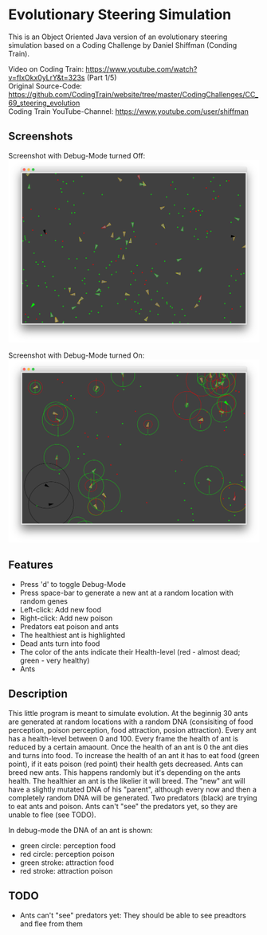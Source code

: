# Evolutionary Steering Simulation

This is an Object Oriented Java version of an evolutionary steering simulation based on a Coding Challenge by Daniel Shiffman (Conding Train).  

Video on Coding Train: https://www.youtube.com/watch?v=flxOkx0yLrY&t=323s (Part 1/5)  
Original Source-Code: https://github.com/CodingTrain/website/tree/master/CodingChallenges/CC_69_steering_evolution  
Coding Train YouTube-Channel: https://www.youtube.com/user/shiffman  

## Screenshots

Screenshot with Debug-Mode turned Off:
![alt text](images/screenshot_debug_off.png "Screenshot with debug mode turned off")

Screenshot with Debug-Mode turned On:
![alt text](images/screenshot_debug_on.png "Screenshot with debug mode turned on")

## Features

* Press 'd' to toggle Debug-Mode
* Press space-bar to generate a new ant at a random location with random genes
* Left-click: Add new food
* Right-click: Add new poison
* Predators eat poison and ants
* The healthiest ant is highlighted
* Dead ants turn into food
* The color of the ants indicate their Health-level (red - almost dead; green - very healthy)
* Ants 

## Description

This little program is meant to simulate evolution. At the beginnig 30 ants are generated at random locations with a random DNA (consisiting of food perception, poison perception, food attraction, posion attraction). Every ant has a health-level between 0 and 100. Every frame the health of ant is reduced by a certain amaount. Once the health of an ant is 0 the ant dies and turns into food. To increase the health of an ant it has to eat food (green point), if it eats poison (red point) their health gets decreased. Ants can breed new ants. This happens randomly but it's depending on the ants health. The healthier an ant is the likelier it will breed. The "new" ant will have a slightly mutated DNA of his "parent", although every now and then a completely random DNA will be generated. Two predators (black) are trying to eat ants and poison. Ants can't "see" the predators yet, so they are unable to flee (see TODO).  

In debug-mode the DNA of an ant is shown:
* green circle: perception food
* red circle: perception poison
* green stroke: attraction food
* red stroke: attraction poison

## TODO

* Ants can't "see" predators yet: They should be able to see preadtors and flee from them
